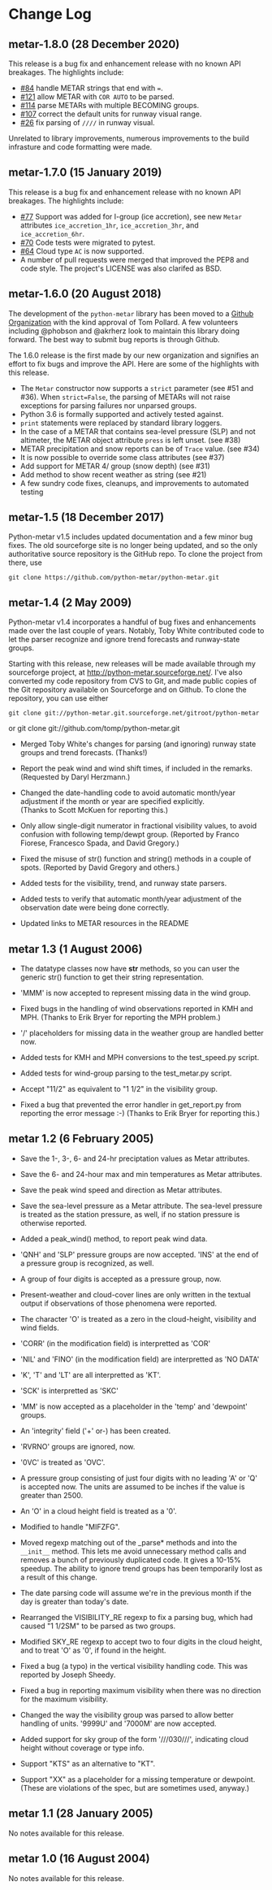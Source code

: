 Change Log
==========

metar-1.8.0 (28 December 2020)
------------------------------

This release is a bug fix and enhancement release with no known API breakages. The highlights include:

- [#84](https://github.com/python-metar/python-metar/issues/84) handle METAR strings that end with `=`.
- [#121](https://github.com/python-metar/python-metar/issues/121) allow METAR with `COR AUTO` to be parsed.
- [#114](https://github.com/python-metar/python-metar/issues/114) parse METARs with multiple BECOMING groups.
- [#107](https://github.com/python-metar/python-metar/issues/107) correct the default units for runway visual range.
- [#26](https://github.com/python-metar/python-metar/issues/26) fix parsing of `////` in runway visual.

Unrelated to library improvements, numerous improvements to the build infrasture and code formatting were made.

metar-1.7.0 (15 January 2019)
-----------------------------

This release is a bug fix and enhancement release with no known API breakages. The highlights include:

- [#77](https://github.com/python-metar/python-metar/issues/77) Support was added for I-group (ice accretion), see new `Metar` attributes `ice_accretion_1hr`, `ice_accretion_3hr`, and `ice_accretion_6hr`.
- [#70](https://github.com/python-metar/python-metar/issues/70) Code tests were migrated to pytest.
- [#64](https://github.com/python-metar/python-metar/issues/64) Cloud type `AC` is now supported.
- A number of pull requests were merged that improved the PEP8 and code style. The project's LICENSE was also clarifed as BSD.


metar-1.6.0 (20 August 2018)
----------------------------

The development of the `python-metar` library has been moved to a [Github Organization](https://github.com/python-metar) with the kind approval of Tom Pollard.  A few volunteers including @phobson and @akrherz look to maintain this library doing forward.  The best way to submit bug reports is through Github.

The 1.6.0 release is the first made by our new organization and signifies an effort to fix bugs and improve the API.  Here are some of the highlights with this release.

 - The `Metar` constructor now supports a `strict` parameter (see #51 and #36). When `strict=False`, the parsing of METARs will not raise exceptions for parsing failures nor unparsed groups.
 - Python 3.6 is formally supported and actively tested against.
 - `print` statements were replaced by standard library loggers.
 - In the case of a METAR that contains sea-level pressure (SLP) and not altimeter, the METAR object attribute `press` is left unset. (see #38)
 - METAR precipitation and snow reports can be of `Trace` value. (see #34)
 - It is now possible to override some class attributes (see #37)
 - Add support for METAR 4/ group (snow depth) (see #31)
 - Add method to show recent weather as string (see #21)
 - A few sundry code fixes, cleanups, and improvements to automated testing


metar-1.5 (18 December 2017)
---------------------------

Python-metar v1.5 includes updated documentation and a few minor bug fixes.
The old sourceforge site is no longer being updated, and so the only authoritative
source repository is the GitHub repo.  To clone the project from there, use

    git clone https://github.com/python-metar/python-metar.git



metar-1.4 (2 May 2009)
---------------------------
Python-metar v1.4 incorporates a handful of bug fixes and enhancements
made over the last couple of years.  Notably, Toby White contributed code to 
let the parser recognize and ignore trend forecasts and runway-state groups.

Starting with this release, new releases will be made available through my 
sourceforge project, at http://python-metar.sourceforge.net/.  I've also 
converted my code repository from CVS to Git, and made public copies of the 
Git repository available on Sourceforge and on Github. To clone the 
repository, you can use either

    git clone git://python-metar.git.sourceforge.net/gitroot/python-metar
or
    git clone git://github.com/tomp/python-metar.git


 - Merged Toby White's changes for parsing (and ignoring) runway state groups
   and trend forecasts. (Thanks!)

 - Report the peak wind and wind shift times, if included in the remarks.
   (Requested by Daryl Herzmann.)

 - Changed the date-handling code to avoid automatic month/year adjustment
   if the month or year are specified explicitly.  
   (Thanks to Scott McKuen for reporting this.)

 - Only allow single-digit numerator in fractional visibility values, to avoid
   confusion with following temp/dewpt group.
   (Reported by Franco Fiorese, Francesco Spada, and David Gregory.)

 - Fixed the misuse of str() function and string() methods in a couple of spots.
   (Reported by David Gregory and others.)

 - Added tests for the visibility, trend, and runway state parsers.

 - Added tests to verify that automatic month/year adjustment of the observation 
   date were being done correctly.

 - Updated links to METAR resources in the README


metar 1.3 (1 August 2006)
---------

 - The datatype classes now have __str__ methods, so you can user the 
   generic str() function to get their string representation.

 - 'MMM' is now accepted to represent missing data in the wind group.

 - Fixed bugs in the handling of wind observations reported in KMH and MPH.
   (Thanks to Erik Bryer for reporting the MPH problem.)

 - '/' placeholders for missing data in the weather group are handled better now.

 - Added tests for KMH and MPH conversions to the test_speed.py script.

 - Added tests for wind-group parsing to the test_metar.py script.

 - Accept "11/2" as equivalent to "1 1/2" in the visibility group.

 - Fixed a bug that prevented the error handler in get_report.py from reporting
   the error message :-)  (Thanks to Erik Bryer for reporting this.)


metar 1.2 (6 February 2005)
---------

 - Save the 1-, 3-, 6- and 24-hr preciptation values as Metar attributes.

 - Save the 6- and 24-hour max and min temperatures as Metar attributes.

 - Save the peak wind speed and direction as Metar attributes.

 - Save the sea-level pressure as a Metar attribute.  The sea-level
     pressure is treated as the station pressure, as well, if no station
     pressure is otherwise reported.

 - Added a peak_wind() method, to report peak wind data.

 - 'QNH' and 'SLP' pressure groups are now accepted.  'INS' at the end of
   a pressure group is recognized, as well.

 - A group of four digits is accepted as a pressure group, now.

 - Present-weather and cloud-cover lines are only written in the textual
   output if observations of those phenomena were reported.

 - The character 'O' is treated as a zero in the cloud-height, visibility
   and wind fields.

 - 'CORR' (in the modification field) is interpretted as 'COR'

 - 'NIL' and 'FINO' (in the modification field) are interpretted as 'NO DATA'

 - 'K', 'T' and 'LT' are all interpretted as 'KT'.

 - 'SCK' is interpretted as 'SKC'

 - 'MM' is now accepted as a placeholder in the 'temp' and 'dewpoint' groups.

 - An 'integrity' field ('+' or-) has been created.

 - 'RVRNO' groups are ignored, now.

 - '0VC' is treated as 'OVC'.

 -  A pressure group consisting of just four digits with no leading 'A' or
    'Q' is accepted now.  The units are assumed to be inches if the value
    is greater than 2500.

 - An 'O' in a cloud height field is treated as a '0'.

 - Modified to handle "MIFZFG".

 - Moved regexp matching out of the _parse* methods and into the `__init__`
   method.  This lets me avoid unnecessary method calls and removes a bunch
   of previously duplicated code.  It gives a 10-15% speedup.  The ability to 
   ignore trend groups has been temporarily lost as a result of this change.

 - The date parsing code will assume we're in the previous month if the day
   is greater than today's date.

 - Rearranged the VISIBILITY_RE regexp to fix a parsing bug,  which had
   caused "1 1/2SM" to be parsed as two groups.

 - Modified SKY_RE regexp to accept two to four digits in the cloud height,
   and to treat 'O' as '0', if found in the height.

 - Fixed a bug (a typo) in the vertical visibility handling code.  This was
   reported by Joseph Sheedy.

 - Fixed a bug in reporting maximum visibility when there was no direction
   for the maximum visibility.

 - Changed the way the visibility group was parsed to allow better
   handling of units.  '9999U' and '7000M' are now accepted.

 - Added support for sky group of the form '///030///', indicating cloud
   height without coverage or type info.

 - Support "KTS" as an alternative to "KT".
 - Support "XX" as a placeholder for a missing temperature or dewpoint.
(These are violations of the spec, but are sometimes used, anyway.)

metar 1.1 (28 January 2005)
---------

No notes available for this release.

metar 1.0 (16 August 2004)
---------

No notes available for this release.
